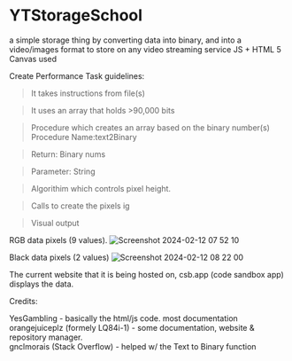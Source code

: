 # YTStorageSchool
a simple storage thing by converting data into binary, and into a video/images format to store on any video streaming service
JS + HTML 5 Canvas used

Create Performance Task guidelines:
>It takes instructions from file(s)

>It uses an array that holds >90,000 bits

>Procedure which creates an array based on the binary number(s)
  >Procedure Name:text2Binary

  >Return: Binary nums
  
  >Parameter: String 

>Algorithim which controls pixel height.

>Calls to create the pixels ig

>Visual output


RGB data pixels (9 values).
![Screenshot 2024-02-12 07 52 10](https://github.com/LQ84i-1/YTStorageSchool/assets/155986030/6cfc9719-9b1e-4e4c-b082-04336bf67966)

Black data pixels (2 values)
![Screenshot 2024-02-12 08 22 00](https://github.com/LQ84i-1/YTStorageSchool/assets/155986030/a4d13dae-58f9-4bb5-8c10-f49fb8f0cf74)



The current website that it is being hosted on, csb.app (code sandbox app) displays the data.


Credits:

YesGambling - basically the html/js code. most documentation <br>
orangejuiceplz (formely LQ84i-1) - some documentation, website & repository manager. <br>
gnclmorais (Stack Overflow) - helped w/ the Text to Binary function
